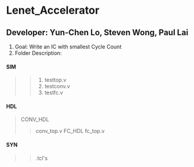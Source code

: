 # Lenet_Accelerator
## Developer: Yun-Chen Lo, Steven Wong, Paul Lai
1. Goal: Write an IC with smallest Cycle Count
2. Folder Description:

#### SIM
> > 1. testtop.v
> > 2. testconv.v
> > 3. testfc.v
#### HDL
> CONV_HDL
> > conv_top.v
> FC_HDL
> > fc_top.v
#### SYN
> > .tcl's